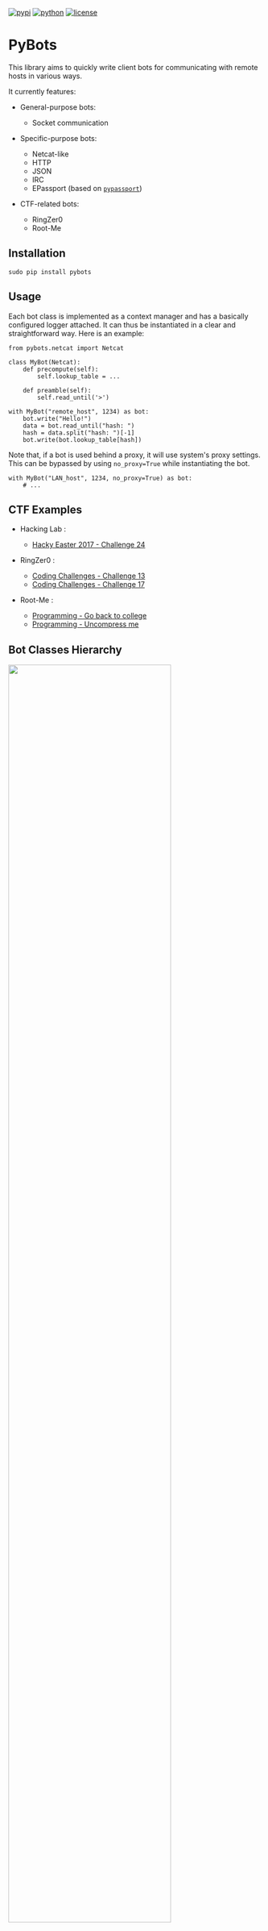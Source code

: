 [![pypi](https://img.shields.io/pypi/v/pybots.svg)](https://pypi.python.org/pypi/pybots/)
[![python](https://img.shields.io/pypi/pyversions/pybots.svg)](https://pypi.python.org/pypi/pybots/)
[![license](https://img.shields.io/pypi/l/pybots.svg)](https://pypi.python.org/pypi/pybots/)

# PyBots

This library aims to quickly write client bots for communicating with remote hosts in various ways.

It currently features:

- General-purpose bots:

  * Socket communication
  
- Specific-purpose bots:

  * Netcat-like
  * HTTP
  * JSON
  * IRC
  * EPassport (based on [`pypassport`](https://pypi.python.org/pypi/pypassport))

- CTF-related bots:

  * RingZer0
  * Root-Me
  

## Installation

```
sudo pip install pybots
```


## Usage

Each bot class is implemented as a context manager and has a basically configured logger attached. It can thus be instantiated in a clear and straightforward way. Here is an example:

```
from pybots.netcat import Netcat

class MyBot(Netcat):
    def precompute(self):
        self.lookup_table = ...

    def preamble(self):
        self.read_until('>')

with MyBot("remote_host", 1234) as bot:
    bot.write("Hello!")
    data = bot.read_until("hash: ")
    hash = data.split("hash: ")[-1]
    bot.write(bot.lookup_table[hash])
```

Note that, if a bot is used behind a proxy, it will use system's proxy settings. This can be bypassed by using `no_proxy=True` while instantiating the bot.

```
with MyBot("LAN_host", 1234, no_proxy=True) as bot:
    # ...
```


## CTF Examples

- Hacking Lab :

  * [Hacky Easter 2017 - Challenge 24](doc/examples/hacky-easter-2017-24.md)
  
- RingZer0 :

  * [Coding Challenges - Challenge 13](doc/examples/ringzer0-13.md)
  * [Coding Challenges - Challenge 17](doc/examples/ringzer0-17.md)

- Root-Me :

  * [Programming - Go back to college](doc/examples/rootme-programming-1.md)
  * [Programming - Uncompress me](doc/examples/rootme-programming-4.md)


## Bot Classes Hierarchy

<img src="doc/bots.png" width="80%"/>


## Contribution

For contributions or suggestions, please [open an Issue](https://github.com/dhondta/pybots/issues/new) and clearly explain, using an example or a use case if appropriate. 

If you want to get new bots added, please submit a Pull Request.
